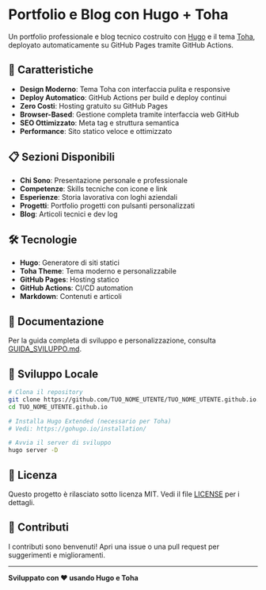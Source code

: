 # Portfolio e Blog con Hugo + Toha

Un portfolio professionale e blog tecnico costruito con [Hugo](https://gohugo.io/) e il tema [Toha](https://github.com/hugo-toha/toha), deployato automaticamente su GitHub Pages tramite GitHub Actions.

## 🚀 Caratteristiche

- **Design Moderno**: Tema Toha con interfaccia pulita e responsive
- **Deploy Automatico**: GitHub Actions per build e deploy continui
- **Zero Costi**: Hosting gratuito su GitHub Pages
- **Browser-Based**: Gestione completa tramite interfaccia web GitHub
- **SEO Ottimizzato**: Meta tag e struttura semantica
- **Performance**: Sito statico veloce e ottimizzato

## 📋 Sezioni Disponibili

- **Chi Sono**: Presentazione personale e professionale
- **Competenze**: Skills tecniche con icone e link
- **Esperienze**: Storia lavorativa con loghi aziendali
- **Progetti**: Portfolio progetti con pulsanti personalizzati
- **Blog**: Articoli tecnici e dev log

## 🛠️ Tecnologie

- **Hugo**: Generatore di siti statici
- **Toha Theme**: Tema moderno e personalizzabile
- **GitHub Pages**: Hosting statico
- **GitHub Actions**: CI/CD automation
- **Markdown**: Contenuti e articoli

## 📖 Documentazione

Per la guida completa di sviluppo e personalizzazione, consulta [GUIDA_SVILUPPO.md](./GUIDA_SVILUPPO.md).

## 🔧 Sviluppo Locale

```bash
# Clona il repository
git clone https://github.com/TUO_NOME_UTENTE/TUO_NOME_UTENTE.github.io.git
cd TUO_NOME_UTENTE.github.io

# Installa Hugo Extended (necessario per Toha)
# Vedi: https://gohugo.io/installation/

# Avvia il server di sviluppo
hugo server -D
```

## 📝 Licenza

Questo progetto è rilasciato sotto licenza MIT. Vedi il file [LICENSE](LICENSE) per i dettagli.

## 🤝 Contributi

I contributi sono benvenuti! Apri una issue o una pull request per suggerimenti e miglioramenti.

---

**Sviluppato con ❤️ usando Hugo e Toha**
